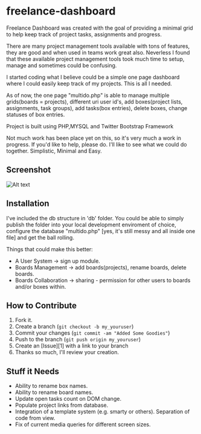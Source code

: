 freelance-dashboard
===================

Freelance Dashboard was created with the goal of providing a minimal grid to help keep track of project tasks, assignments and progress. 

There are many project management tools available with tons of features, they are good and when used in teams work great also. 
Neverless I found that these available project management tools took much time to setup, manage and sometimes could be confusing. 

I started coding what I believe could be a simple one page dashboard where I could 
easily keep track of my projects. This is all I needed.

As of now, the one page "multido.php" is able to manage multiple grids(boards = projects), different uri user id's, 
add boxes(project lists, assignments, task groups), add tasks(box entries), delete boxes, change statuses of box entries.

Project is built using PHP,MYSQL and Twitter Bootstrap Framework

Not much work has been place yet on this, so it's very much a work in progress. If you'd like to help, please do. 
I'll like to see what we could do together. Simplistic, Minimal and Easy.

Screenshot
-----------

![Alt text](/codex73/freelance-dashboard/blob/master/freelance-dashboard1.png "Screenshot")

Installation
-----------

I've included the db structure in 'db' folder. You could be able to simply publish the folder into your local development enviroment of choice, 
configure the database "multido.php" [yes, it's still messy and all inside one file] and get the ball rolling.

Things that could make this better:

* A User System -> sign up module.
* Boards Management -> add boards(projects), rename boards, delete boards.
* Boards Collaboration -> sharing - permission for other users to boards and/or boxes within.

How to Contribute
------------

1. Fork it.
2. Create a branch (`git checkout -b my_youruser`)
3. Commit your changes (`git commit -am "Added Some Goodies"`)
4. Push to the branch (`git push origin my_youruser`)
5. Create an [Issue][1] with a link to your branch
6. Thanks so much, I'll review your creation.

Stuff it Needs
------------

* Ability to rename box names.
* Ability to rename board names.
* Update open tasks count on DOM change.
* Populate project links from database.
* Integration of a template system (e.g. smarty or others). Separation of code from view.
* Fix of current media queries for different screen sizes.